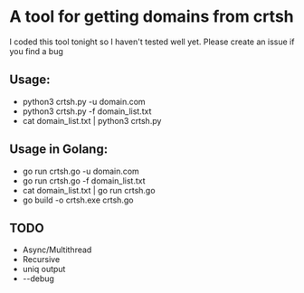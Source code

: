 # A tool for getting domains from crtsh
I coded this tool tonight so I haven't tested well yet. Please create an issue if you find a bug

## Usage:
* python3 crtsh.py -u domain.com
* python3 crtsh.py -f domain_list.txt
* cat domain_list.txt | python3 crtsh.py

## Usage in Golang:
* go run crtsh.go -u domain.com
* go run crtsh.go -f domain_list.txt
* cat domain_list.txt | go run crtsh.go
* go build -o crtsh.exe crtsh.go

## TODO
* Async/Multithread
* Recursive
* uniq output
* --debug
